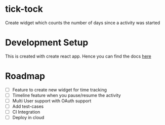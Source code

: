 # tick-tock

Create widget which counts the number of days since a activity was started

# Development Setup

This is created with create react app. Hence you can find the docs [here](docs/Create-React-App.md)

# Roadmap

* [ ] Feature to create new widget for time tracking
* [ ] Timeline feature when you pause/resume the activity
* [ ] Multi User support with OAuth support
* [ ] Add test-cases
* [ ] CI Integration
* [ ] Deploy in cloud
